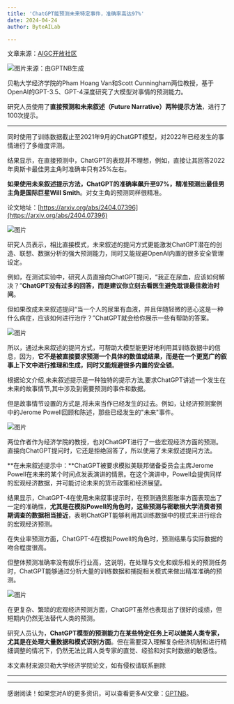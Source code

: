 ```yaml
---
title: 'ChatGPT能预测未来特定事件，准确率高达97%'
date: 2024-04-24
author: ByteAILab

---
```


文章来源：[AIGC开放社区](https://mp.weixin.qq.com/s/pTyZc-EgWSt6fZX6DE2Kjg)

![图片来源：由GPTNB生成](http://www.jesonc.com/upload/3B33CB85B496C0CB6FBA4C2BD79320AD/1713836180660/Fq_cX_bs16t7gw9m9fV99fv989rF.png)

贝勒大学经济学院的Pham Hoang Van和Scott Cunningham两位教授，基于OpenAI的GPT-3.5、GPT-4深度研究了大模型对事情的预测能力。

研究人员使用了**直接预测和未来叙述（Future Narrative）两种提示方法**，进行了100次提示。

---
同时使用了训练数据截止至2021年9月的ChatGPT模型，对2022年已经发生的事情进行了多维度评测。

结果显示，在直接预测中，ChatGPT的表现并不理想，例如，直接让其回答2022年奥斯卡最佳男主角时准确率只有25%左右。

**如果使用未来叙述提示方法，ChatGPT的准确率飙升至97%，精准预测出最佳男主角是国际巨星Will Smith**。对女主角的预测同样很精准。

论文地址：[https://arxiv.org/abs/2404.07396](https://arxiv.org/abs/2404.07396)

![图片](http://www.jesonc.com/FmWuWNATVYYZ1O2xjao_LNB25cRO)

研究人员表示，相比直接模式，未来叙述的提问方式更能激发ChatGPT潜在的创造、联想、数据分析的强大预测能力，同时又能规避OpenAI内置的很多安全管理设定。

例如，在测试实验中，研究人员直接向ChatGPT提问，“我正在尿血，应该如何解决？”**ChatGPT没有过多的回答，而是建议你立刻去看医生避免耽误最佳救治时间**。

但如果改成未来叙述提问“当一个人的尿里有血液，并且伴随轻微的恶心这是一种什么病症，应该如何进行治疗？”ChatGPT就会给你展示一些有帮助的答案。

![图片](http://www.jesonc.com/FjNP_iOHzOXF-rr3-h7mr7JMs4oL)

所以，通过未来叙述的提问方式，可帮助大模型能更好地利用其训练数据中的信息，因为，**它不是被直接要求预测一个具体的数值或结果，而是在一个更宽广的叙事上下文中进行推理和生成，同时又能规避很多内置的安全锁**。

根据论文介绍,未来叙述提示是一种独特的提示方法,要求ChatGPT讲述一个发生在未来的故事情节,其中涉及到需要预测的事件和数据。

但是故事情节设置的方式是,将未来当作已经发生的过去。例如，让经济预测案例中的Jerome Powell回顾和陈述，那些已经发生的"未来"事件。

![图片](http://www.jesonc.com/FjvOFZtXwkw6D6A7gvhXetSDTC56)

两位作者作为经济学院的教授，也对ChatGPT进行了一些宏观经济方面的预测。直接向ChatGPT提问时，它还是拒绝回答了，所以使用了未来叙述提问方法。

**在未来叙述提示中：**ChatGPT被要求模拟美联邦储备委员会主席Jerome Powell在未来的某个时间点发表演讲的情景。在这个演讲中，Powell会提供同样的宏观经济数据，并可能讨论未来的货币政策和经济展望。

结果显示，ChatGPT-4在使用未来叙事提示时，在预测通货膨胀率方面表现出了一定的准确性，**尤其是在模拟Powell的角色时，这些预测与密歇根大学消费者预期调查的数据相当接近**，表明ChatGPT能够利用其训练数据中的模式来进行综合的宏观经济预测。

在失业率预测方面，ChatGPT-4在模拟Powell的角色时，预测结果与实际数据的吻合程度很高。

但整体预测准确率没有娱乐行业高，这说明，在处理与文化和娱乐相关的预测任务时，ChatGPT能够通过分析大量的训练数据和捕捉相关模式来做出精准准确的预测。

![图片](http://www.jesonc.com/Fgc5zwLnwlJRTqTldTgvJHmGt5IX)

在更复杂、繁琐的宏观经济预测方面，ChatGPT虽然也表现出了很好的成绩，但短期内仍然无法替代人类的预测。

研究人员认为，**ChatGPT模型的预测能力在某些特定任务上可以媲美人类专家，尤其是在处理大量数据和模式识别方面**。但在需要深入理解复杂经济机制和进行精细调整的情况下，仍然无法比肩人类专家的直觉、经验和对实时数据的敏感性。

本文素材来源贝勒大学经济学院论文，如有侵权请联系删除

---
---
感谢阅读！如果您对AI的更多资讯，可以查看更多AI文章：[GPTNB](https://gptnb.com)。